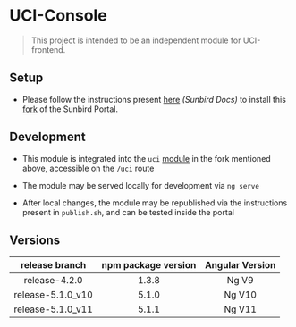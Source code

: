 # UCI-Console

> This project is intended to be an independent module for UCI-frontend.

## Setup

- Please follow the instructions present [here](http://docs.sunbird.org/latest/developer-docs/developer-installation/install_sbportal/index.html) _(Sunbird Docs)_ to install this [fork](https://github.com/Samagra-Development/SunbirdEd-portal/tree/release-4.0.0/src/app/client/src/app/modules/uci) of the Sunbird Portal.


## Development

- This module is integrated into the `uci` [module](https://github.com/Samagra-Development/SunbirdEd-portal/tree/release-4.0.0/src/app/client/src/app/modules/uci) in the fork mentioned above, accessible on the `/uci` route

- The module may be served locally for development via `ng serve`

- After local changes, the module may be republished via the instructions present in `publish.sh`, and can be tested inside the portal

## Versions
|   release branch  | npm package version | Angular Version |
|:-----------------:|:-------------------:|:---------------:|
| release-4.2.0     |        1.3.8        |      Ng V9      |
| release-5.1.0_v10 |        5.1.0        |      Ng V10     |
| release-5.1.0_v11 |        5.1.1        |      Ng V11     |

